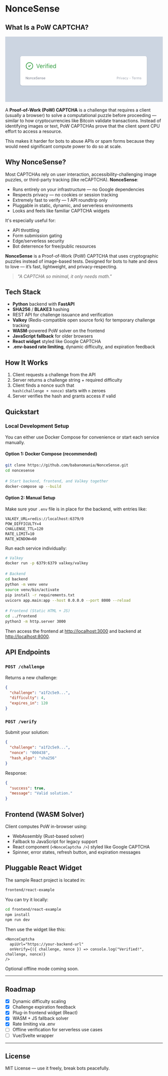 # NonceSense

## What Is a PoW CAPTCHA?

<p align="left">
  <img src="screenshot.png" alt="NonceSense Screenshot" width="600" />
</p>

A **Proof-of-Work (PoW) CAPTCHA** is a challenge that requires a client (usually a browser) to solve a computational puzzle before proceeding — similar to how cryptocurrencies like Bitcoin validate transactions. Instead of identifying images or text, PoW CAPTCHAs prove that the client spent CPU effort to access a resource.

This makes it harder for bots to abuse APIs or spam forms because they would need significant compute power to do so at scale.

## Why NonceSense?

Most CAPTCHAs rely on user interaction, accessibility-challenging image puzzles, or third-party tracking (like reCAPTCHA). **NonceSense**:

- Runs entirely on your infrastructure — no Google dependencies
- Respects privacy — no cookies or session tracking
- Extremely fast to verify — 1 API roundtrip only
- Pluggable in static, dynamic, and serverless environments
- Looks and feels like familiar CAPTCHA widgets

It's especially useful for:
- API throttling
- Form submission gating
- Edge/serverless security
- Bot deterrence for free/public resources


**NonceSense** is a Proof-of-Work (PoW) CAPTCHA that uses cryptographic puzzles instead of image-based tests. Designed for bots to hate and devs to love — it’s fast, lightweight, and privacy-respecting.

> _"A CAPTCHA so minimal, it only needs math."_

## Tech Stack

- **Python** backend with **FastAPI**
- **SHA256** / **BLAKE3** hashing
- REST API for challenge issuance and verification
- **Valkey** (Redis-compatible open source fork) for temporary challenge tracking
- **WASM**-powered PoW solver on the frontend
- **JavaScript fallback** for older browsers
- **React widget** styled like Google CAPTCHA
- **.env-based rate limiting**, dynamic difficulty, and expiration feedback

## How It Works

1. Client requests a challenge from the API
2. Server returns a challenge string + required difficulty
3. Client finds a nonce such that  
   `hash(challenge + nonce)` starts with `n` zeroes
4. Server verifies the hash and grants access if valid

## Quickstart

### Local Development Setup

You can either use Docker Compose for convenience or start each service manually.

#### Option 1: Docker Compose (recommended)

```bash
git clone https://github.com/babanomania/NonceSense.git
cd noncesense

# Start backend, frontend, and Valkey together
docker-compose up --build
```

#### Option 2: Manual Setup

Make sure your `.env` file is in place for the backend, with entries like:

```env
VALKEY_URL=redis://localhost:6379/0
POW_DIFFICULTY=4
CHALLENGE_TTL=120
RATE_LIMIT=10
RATE_WINDOW=60
```

Run each service individually:

```bash
# Valkey
docker run -p 6379:6379 valkey/valkey

# Backend
cd backend
python -m venv venv
source venv/bin/activate
pip install -r requirements.txt
uvicorn app.main:app --host 0.0.0.0 --port 8000 --reload

# Frontend (Static HTML + JS)
cd ../frontend
python3 -m http.server 3000
```

Then access the frontend at [http://localhost:3000](http://localhost:3000) and backend at [http://localhost:8000](http://localhost:8000).

## API Endpoints

### `POST /challenge`

Returns a new challenge:

```json
{
  "challenge": "a1f2c5e9...",
  "difficulty": 4,
  "expires_in": 120
}
```

### `POST /verify`

Submit your solution:

```json
{
  "challenge": "a1f2c5e9...",
  "nonce": "000438",
  "hash_algo": "sha256"
}
```

Response:

```json
{
  "success": true,
  "message": "Valid solution."
}
```

## Frontend (WASM Solver)

Client computes PoW in-browser using:

- WebAssembly (Rust-based solver)
- Fallback to JavaScript for legacy support
- React component (`<NonceCaptcha />`) styled like Google CAPTCHA
- Spinner, error states, refresh button, and expiration messages

## Pluggable React Widget

The sample React project is located in:

```bash
frontend/react-example
```

You can try it locally:

```bash
cd frontend/react-example
npm install
npm run dev
```

Then use the widget like this:

```tsx
<NonceCaptcha
  apiUrl="https://your-backend-url"
  onVerify={({ challenge, nonce }) => console.log("Verified!", challenge, nonce)}
/>
```

Optional offline mode coming soon.

---

## Roadmap

- [x] Dynamic difficulty scaling
- [x] Challenge expiration feedback
- [x] Plug-in frontend widget (React)
- [x] WASM + JS fallback solver
- [x] Rate limiting via .env
- [ ] Offline verification for serverless use cases
- [ ] Vue/Svelte wrapper

---

## License

MIT License — use it freely, break bots peacefully.

